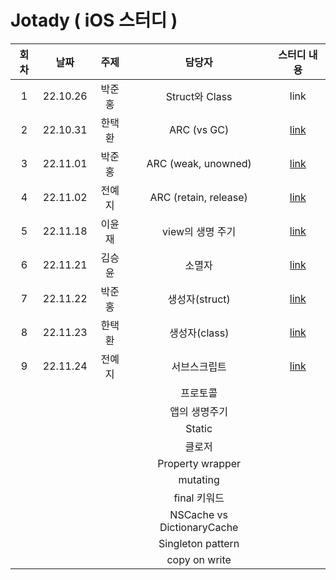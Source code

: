 # Jotady ( iOS 스터디 )

| 회차 | 날짜 | 주제 | 담당자 | 스터디 내용 |
|:---:|:---:|:---:|:---:|:---:|
|1|22.10.26|박준홍|Struct와 Class|link|
|2|22.10.31|한택환|ARC (vs GC)|[link](https://github.com/Chilli-Saewoo/Jotady/discussions/2)|
|3|22.11.01|박준홍|ARC (weak, unowned)|[link](https://github.com/Chilli-Saewoo/Jotady/discussions/6)|
|4|22.11.02|전예지|ARC (retain, release)|[link](https://github.com/Chilli-Saewoo/Jotady/discussions/7)|
|5|22.11.18|이윤재|view의 생명 주기|[link](https://github.com/Chilli-Saewoo/Jotady/discussions/8)|
|6|22.11.21|김승윤|소멸자|[link](https://github.com/Chilli-Saewoo/Jotady/discussions/9)|
|7|22.11.22|박준홍|생성자(struct)|[link](https://github.com/Chilli-Saewoo/Jotady/discussions/11)|
|8|22.11.23|한택환|생성자(class)|[link](https://github.com/Chilli-Saewoo/Jotady/discussions/12)|
|9|22.11.24|전예지|서브스크립트|[link](https://github.com/Chilli-Saewoo/Jotady/discussions/14)|
|| | |프로토콜| |
|| | |앱의 생명주기| |
|| | |Static| |
|| | |클로저| |
|| | |Property wrapper| |
|| | |mutating| |
|| | |final 키워드| |
|| | |NSCache vs DictionaryCache| |
|| | |Singleton pattern| |
|| | | copy on write | |

